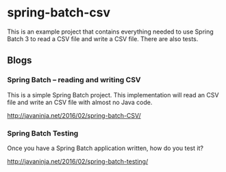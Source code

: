 # spring-batch-csv

This is an example project that contains everything needed to use Spring Batch 3 to read a CSV file and write a CSV file. There are also tests.

## Blogs
### Spring Batch – reading and writing CSV
This is a simple Spring Batch project. This implementation will read an CSV file and write an CSV file with almost no Java code.

http://javaninja.net/2016/02/spring-batch-CSV/


### Spring Batch Testing 
Once you have a Spring Batch application written, how do you test it?

http://javaninja.net/2016/02/spring-batch-testing/
